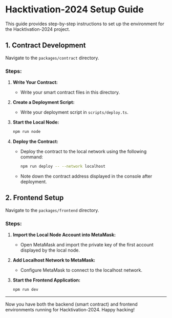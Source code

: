 # Hacktivation-2024 Setup Guide

This guide provides step-by-step instructions to set up the environment for the Hacktivation-2024 project.

## 1. Contract Development
Navigate to the `packages/contract` directory.

### Steps:
1. **Write Your Contract:**
   - Write your smart contract files in this directory.

2. **Create a Deployment Script:**
   - Write your deployment script in `scripts/deploy.ts`.

3. **Start the Local Node:**
   ```bash
   npm run node
   ```

4. **Deploy the Contract:**
   - Deploy the contract to the local network using the following command:
     ```bash
     npm run deploy -- --network localhost
     ```
   - Note down the contract address displayed in the console after deployment.

## 2. Frontend Setup
Navigate to the `packages/frontend` directory.

### Steps:
1. **Import the Local Node Account into MetaMask:**
   - Open MetaMask and import the private key of the first account displayed by the local node.

2. **Add Localhost Network to MetaMask:**
   - Configure MetaMask to connect to the localhost network.

3. **Start the Frontend Application:**
   ```bash
   npm run dev
   ```

---

Now you have both the backend (smart contract) and frontend environments running for Hacktivation-2024. Happy hacking!

